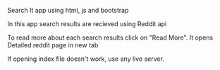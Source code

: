 Search It app using html, js and bootstrap

In this app search results are recieved using Reddit api

To read more about each search results click on "Read More". 
It opens Detailed reddit page in new tab

If opening index file doesn't work, use any live server.